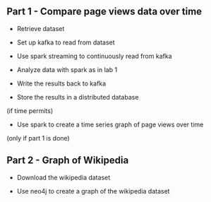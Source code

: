 ## Part 1 - Compare page views data over time

* Retrieve dataset

* Set up kafka to read from dataset

* Use spark streaming to continuously read from kafka

* Analyze data with spark as in lab 1

* Write the results back to kafka

* Store the results in a distributed database

(if time permits)
* Use spark to create a time series graph of page views over time


(only if part 1 is done)
## Part 2 - Graph of Wikipedia

* Download the wikipedia dataset

* Use neo4j to create a graph of the wikipedia dataset

